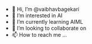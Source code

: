 - 👋 Hi, I’m @vaibhavbagekari
- 👀 I’m interested in AI
- 🌱 I’m currently learning AIML
- 💞️ I’m looking to collaborate on 
- 📫 How to reach me ...

<!---
vaibhavbagekari/vaibhavbagekari is a ✨ special ✨ repository because its `README.md` (this file) appears on your GitHub profile.
You can click the Preview link to take a look at your changes.
--->
